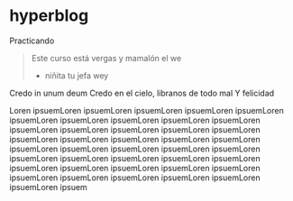 # hyperblog
Practicando
>Este curso está vergas y mamalón el we
>- niñita tu jefa wey

Credo in unum deum
Credo en el cielo, libranos de todo mal
Y felicidad


Loren ipsuemLoren ipsuemLoren ipsuemLoren ipsuemLoren ipsuemLoren ipsuemLoren ipsuemLoren ipsuemLoren ipsuemLoren ipsuemLoren ipsuemLoren ipsuemLoren ipsuemLoren ipsuemLoren ipsuemLoren ipsuemLoren ipsuemLoren ipsuemLoren ipsuemLoren ipsuemLoren ipsuemLoren ipsuemLoren ipsuemLoren ipsuemLoren ipsuemLoren ipsuemLoren ipsuemLoren ipsuemLoren ipsuemLoren ipsuemLoren ipsuemLoren ipsuemLoren ipsuemLoren ipsuemLoren ipsuemLoren ipsuemLoren ipsuemLoren ipsuemLoren ipsuemLoren ipsuemLoren ipsuemLoren ipsuem